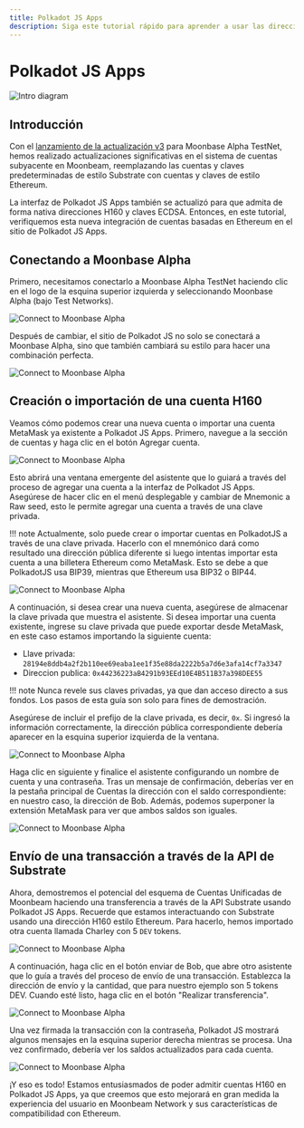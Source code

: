 ```yaml
---
title: Polkadot JS Apps
description: Siga este tutorial rápido para aprender a usar las direcciones H160 estándar Ethereum de Moonbeam con aplicaciones basadas en sustrato como Polkadot JS.
---
```

# Polkadot JS Apps

![Intro diagram](/images/polkadotjs/polkadotjs-banner.png)

## Introducción

Con el [lanzamiento de la actualización v3](https://www.purestake.com/news/moonbeam-network-upgrades-account-structure-to-match-ethereum/) para Moonbase Alpha TestNet, hemos realizado actualizaciones significativas en el sistema de cuentas subyacente en Moonbeam, reemplazando las cuentas y claves predeterminadas de estilo Substrate con cuentas y claves de estilo Ethereum.

La interfaz de Polkadot JS Apps también se actualizó para que admita de forma nativa direcciones H160 y claves ECDSA. Entonces, en este tutorial, verifiquemos esta nueva integración de cuentas basadas en Ethereum en el sitio de Polkadot JS Apps.

## Conectando a Moonbase Alpha

Primero, necesitamos conectarlo a Moonbase Alpha TestNet haciendo clic en el logo de la esquina superior izquierda y seleccionando Moonbase Alpha (bajo Test Networks).

![Connect to Moonbase Alpha](/images/polkadotjs/polkadotjs-app1.png)

Después de cambiar, el sitio de Polkadot JS no solo se conectará a Moonbase Alpha, sino que también cambiará su estilo para hacer una combinación perfecta.

![Connect to Moonbase Alpha](/images/polkadotjs/polkadotjs-app2.png)

## Creación o importación de una cuenta H160

Veamos cómo podemos crear una nueva cuenta o importar una cuenta MetaMask ya existente a Polkadot JS Apps. Primero, navegue a la sección de cuentas y haga clic en el botón Agregar cuenta.

![Connect to Moonbase Alpha](/images/polkadotjs/polkadotjs-app3.png)

Esto abrirá una ventana emergente del asistente que lo guiará a través del proceso de agregar una cuenta a la interfaz de Polkadot JS Apps. Asegúrese de hacer clic en el menú desplegable y cambiar de Mnemonic a Raw seed, esto le permite agregar una cuenta a través de una clave privada.

!!! note
    Actualmente, solo puede crear o importar cuentas en PolkadotJS a través de una clave privada. Hacerlo con el mnemónico dará como resultado una dirección pública diferente si luego intentas importar esta cuenta a una billetera Ethereum como MetaMask. Esto se debe a que PolkadotJS usa BIP39, mientras que Ethereum usa BIP32 o BIP44.

![Connect to Moonbase Alpha](/images/polkadotjs/polkadotjs-app4.png)

A continuación, si desea crear una nueva cuenta, asegúrese de almacenar la clave privada que muestra el asistente. Si desea importar una cuenta existente, ingrese su clave privada que puede exportar desde MetaMask, en este caso estamos importando la siguiente cuenta:

- Llave privada: `28194e8ddb4a2f2b110ee69eaba1ee1f35e88da2222b5a7d6e3afa14cf7a3347`
- Direccion publica: `0x44236223aB4291b93EEd10E4B511B37a398DEE55` 

!!! note
    Nunca revele sus claves privadas, ya que dan acceso directo a sus fondos. Los pasos de esta guía son solo para fines de demostración. 
    
Asegúrese de incluir el prefijo de la clave privada, es decir, `0x`. Si ingresó la información correctamente, la dirección pública correspondiente debería aparecer en la esquina superior izquierda de la ventana.

![Connect to Moonbase Alpha](/images/polkadotjs/polkadotjs-app5.png)

Haga clic en siguiente y finalice el asistente configurando un nombre de cuenta y una contraseña. Tras un mensaje de confirmación, deberías ver en la pestaña principal de Cuentas la dirección con el saldo correspondiente: en nuestro caso, la dirección de Bob. Además, podemos superponer la extensión MetaMask para ver que ambos saldos son iguales.

![Connect to Moonbase Alpha](/images/polkadotjs/polkadotjs-app6.png)

## Envío de una transacción a través de la API de Substrate

Ahora, demostremos el potencial del esquema de Cuentas Unificadas de Moonbeam haciendo una transferencia a través de la API Substrate usando Polkadot JS Apps. Recuerde que estamos interactuando con Substrate usando una dirección H160 estilo Ethereum. Para hacerlo, hemos importado otra cuenta llamada Charley con 5 `DEV` tokens.

![Connect to Moonbase Alpha](/images/polkadotjs/polkadotjs-app7.png)

A continuación, haga clic en el botón enviar de Bob, que abre otro asistente que lo guía a través del proceso de envío de una transacción. Establezca la dirección de envío y la cantidad, que para nuestro ejemplo son 5 tokens DEV. Cuando esté listo, haga clic en el botón "Realizar transferencia".

![Connect to Moonbase Alpha](/images/polkadotjs/polkadotjs-app8.png)

Una vez firmada la transacción con la contraseña, Polkadot JS mostrará algunos mensajes en la esquina superior derecha mientras se procesa. Una vez confirmado, debería ver los saldos actualizados para cada cuenta.

![Connect to Moonbase Alpha](/images/polkadotjs/polkadotjs-app8.png)

¡Y eso es todo! Estamos entusiasmados de poder admitir cuentas H160 en Polkadot JS Apps, ya que creemos que esto mejorará en gran medida la experiencia del usuario en Moonbeam Network y sus características de compatibilidad con Ethereum.
